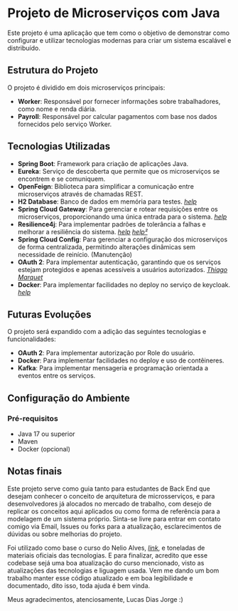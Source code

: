 # Projeto de Microserviços com Java

Este projeto é uma aplicação que tem como o objetivo de demonstrar como configurar e utilizar tecnologias modernas para criar um sistema escalável e distribuído.

## Estrutura do Projeto

O projeto é dividido em dois microserviços principais:

- **Worker**: Responsável por fornecer informações sobre trabalhadores, como nome e renda diária.
- **Payroll**: Responsável por calcular pagamentos com base nos dados fornecidos pelo serviço Worker.

## Tecnologias Utilizadas

- **Spring Boot**: Framework para criação de aplicações Java.
- **Eureka**: Serviço de descoberta que permite que os microserviços se encontrem e se comuniquem.
- **OpenFeign**: Biblioteca para simplificar a comunicação entre microserviços através de chamadas REST.
- **H2 Database**: Banco de dados em memória para testes. _[help](https://stackoverflow.com/questions/67695069/spring-boot-datasource-initialization-error-with-data-sql-script-after-2-5-0-upg)_
- **Spring Cloud Gateway**: Para gerenciar e rotear requisições entre os microserviços, proporcionando uma única entrada para o sistema. _[help](https://www.youtube.com/watch?v=ju7NTqJxKRs)_
- **Resilience4j**: Para implementar padrões de tolerância a falhas e melhorar a resiliência do sistema. _[help](https://resilience4j.readme.io/docs/getting-started)_ _[help²](https://www.udemy.com/course/master-microservices-with-spring-docker-kubernetes/)_
- **Spring Cloud Config**: Para gerenciar a configuração dos microserviços de forma centralizada, permitindo alterações dinâmicas sem necessidade de reinício. (Manutenção)
- **OAuth 2**: Para implementar autenticação, garantindo que os serviços estejam protegidos e apenas acessíveis a usuários autorizados. _[Thiago Marquet](https://github.com/Thiago-Marquet)_
- **Docker**: Para implementar facilidades no deploy no serviço de keycloak. _[help](https://github.com/LucasDiasJorge/Tutorial-Docker/blob/main/Example2%20(Keycloak)/docker-compose.yml)_

## Futuras Evoluções

  O projeto será expandido com a adição das seguintes tecnologias e funcionalidades:

- **OAuth 2**: Para implementar autorização por Role do usuário.
- **Docker**: Para implementar facilidades no deploy e uso de contêineres.
- **Kafka**: Para implementar mensageria e programação orientada a eventos entre os serviços.

## Configuração do Ambiente

### Pré-requisitos

- Java 17 ou superior
- Maven
- Docker (opcional)

## Notas finais

Este projeto serve como guia tanto para estudantes de Back End que desejam conhecer o conceito de arquitetura de microsserviços, e para desenvolvedores já alocados no mercado de trabalho, com desejo de replicar os conceitos aqui aplicados ou como forma de referência para a modelagem de um sistema próprio. Sinta-se livre para entrar em contato comigo via Email, Issues ou forks para a atualização, esclarecimentos de dúvidas ou sobre melhorias do projeto.

Foi utilizado como base o curso do Nelio Alves, _[link](https://www.udemy.com/course/microsservicos-java-spring-cloud)_, e toneladas de materiais oficiais das tecnologias. E para finalizar, acredito que esse codebase sejá uma boa atualização do curso mencionado, visto as atualizações das tecnologias e liguagem usada. Vem me dando um bom trabalho manter esse código atualizado e em boa legibilidade e documentado, dito isso, toda ajuda é bem vinda. 

Meus agradecimentos, atenciosamente, Lucas Dias Jorge :)

